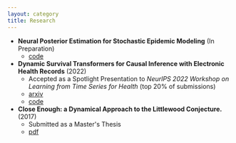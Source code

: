 ```yaml
---
layout: category
title: Research
---
```


- **Neural Posterior Estimation for Stochastic Epidemic Modeling** (In Preparation)
    - [code](https://github.com/epibayes/np-epid)
- **Dynamic Survival Transformers for Causal Inference with Electronic Health Records** (2022)
    - Accepted as a Spotlight Presentation to *NeurIPS 2022 Workshop on Learning from Time Series for Health* (top 20% of submissions)
    - [arxiv](https://arxiv.org/abs/2210.15417)
    - [code](https://github.com/prob-ml/DynST)
- **Close Enough: a Dynamical Approach to the Littlewood Conjecture.** (2017)
    - Submitted as a Master's Thesis
    - [pdf](https://digitalcollections.wesleyan.edu/object/ir-2470)

